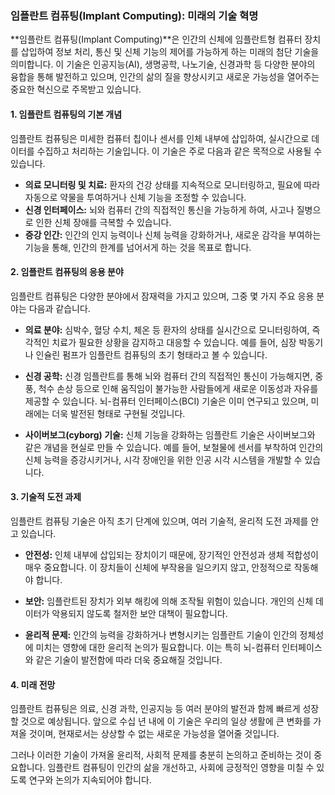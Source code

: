 ### 임플란트 컴퓨팅(Implant Computing): 미래의 기술 혁명

**임플란트 컴퓨팅(Implant Computing)**은 인간의 신체에 임플란트형 컴퓨터 장치를 삽입하여 정보 처리, 통신 및 신체 기능의 제어를 가능하게 하는 미래의 첨단 기술을 의미합니다. 이 기술은 인공지능(AI), 생명공학, 나노기술, 신경과학 등 다양한 분야의 융합을 통해 발전하고 있으며, 인간의 삶의 질을 향상시키고 새로운 가능성을 열어주는 중요한 혁신으로 주목받고 있습니다.

#### 1. 임플란트 컴퓨팅의 기본 개념

임플란트 컴퓨팅은 미세한 컴퓨터 칩이나 센서를 인체 내부에 삽입하여, 실시간으로 데이터를 수집하고 처리하는 기술입니다. 이 기술은 주로 다음과 같은 목적으로 사용될 수 있습니다.

- **의료 모니터링 및 치료:** 환자의 건강 상태를 지속적으로 모니터링하고, 필요에 따라 자동으로 약물을 투여하거나 신체 기능을 조정할 수 있습니다.
- **신경 인터페이스:** 뇌와 컴퓨터 간의 직접적인 통신을 가능하게 하여, 사고나 질병으로 인한 신체 장애를 극복할 수 있습니다.
- **증강 인간:** 인간의 인지 능력이나 신체 능력을 강화하거나, 새로운 감각을 부여하는 기능을 통해, 인간의 한계를 넘어서게 하는 것을 목표로 합니다.

#### 2. 임플란트 컴퓨팅의 응용 분야

임플란트 컴퓨팅은 다양한 분야에서 잠재력을 가지고 있으며, 그중 몇 가지 주요 응용 분야는 다음과 같습니다.

- **의료 분야:** 심박수, 혈당 수치, 체온 등 환자의 상태를 실시간으로 모니터링하여, 즉각적인 치료가 필요한 상황을 감지하고 대응할 수 있습니다. 예를 들어, 심장 박동기나 인슐린 펌프가 임플란트 컴퓨팅의 초기 형태라고 볼 수 있습니다.
  
- **신경 공학:** 신경 임플란트를 통해 뇌와 컴퓨터 간의 직접적인 통신이 가능해지면, 중풍, 척수 손상 등으로 인해 움직임이 불가능한 사람들에게 새로운 이동성과 자유를 제공할 수 있습니다. 뇌-컴퓨터 인터페이스(BCI) 기술은 이미 연구되고 있으며, 미래에는 더욱 발전된 형태로 구현될 것입니다.

- **사이버보그(cyborg) 기술:** 신체 기능을 강화하는 임플란트 기술은 사이버보그와 같은 개념을 현실로 만들 수 있습니다. 예를 들어, 보철물에 센서를 부착하여 인간의 신체 능력을 증강시키거나, 시각 장애인을 위한 인공 시각 시스템을 개발할 수 있습니다.

#### 3. 기술적 도전 과제

임플란트 컴퓨팅 기술은 아직 초기 단계에 있으며, 여러 기술적, 윤리적 도전 과제를 안고 있습니다.

- **안전성:** 인체 내부에 삽입되는 장치이기 때문에, 장기적인 안전성과 생체 적합성이 매우 중요합니다. 이 장치들이 신체에 부작용을 일으키지 않고, 안정적으로 작동해야 합니다.

- **보안:** 임플란트된 장치가 외부 해킹에 의해 조작될 위험이 있습니다. 개인의 신체 데이터가 악용되지 않도록 철저한 보안 대책이 필요합니다.

- **윤리적 문제:** 인간의 능력을 강화하거나 변형시키는 임플란트 기술이 인간의 정체성에 미치는 영향에 대한 윤리적 논의가 필요합니다. 이는 특히 뇌-컴퓨터 인터페이스와 같은 기술이 발전함에 따라 더욱 중요해질 것입니다.

#### 4. 미래 전망

임플란트 컴퓨팅은 의료, 신경 과학, 인공지능 등 여러 분야의 발전과 함께 빠르게 성장할 것으로 예상됩니다. 앞으로 수십 년 내에 이 기술은 우리의 일상 생활에 큰 변화를 가져올 것이며, 현재로서는 상상할 수 없는 새로운 가능성을 열어줄 것입니다. 

그러나 이러한 기술이 가져올 윤리적, 사회적 문제를 충분히 논의하고 준비하는 것이 중요합니다. 임플란트 컴퓨팅이 인간의 삶을 개선하고, 사회에 긍정적인 영향을 미칠 수 있도록 연구와 논의가 지속되어야 합니다.
